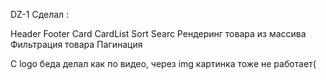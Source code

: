 DZ-1
Сделал :

Header
Footer
Card
CardList
Sort
Searc
Рендеринг товара из массива
Фильтрация товара
Пагинация

C logo беда делал как по видео, через img картинка тоже не работает(
